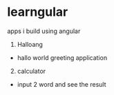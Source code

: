 # learngular
apps i build using angular

1. Halloang 
- hallo world greeting application

2. calculator
- input 2 word and see the result